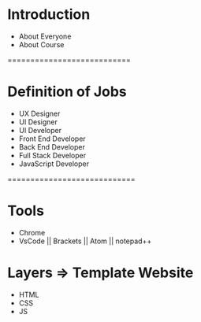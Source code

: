 # Introduction

- About Everyone
- About Course

===========================

# Definition of Jobs

- UX Designer
- UI Designer
- UI Developer
- Front End Developer
- Back End Developer
- Full Stack Developer
- JavaScript Developer

============================

# Tools

- Chrome
- VsCode || Brackets || Atom || notepad++

# Layers => Template Website

- HTML
- CSS
- JS
